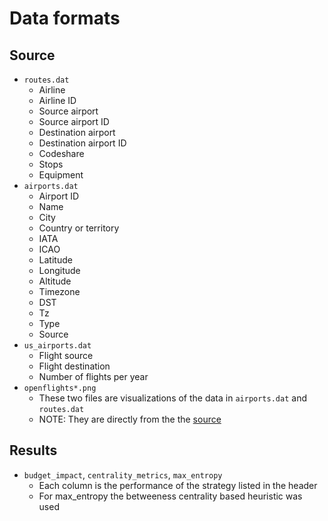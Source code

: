 # Data formats

## Source
* `routes.dat`
    * Airline 
    * Airline ID
    * Source airport
    * Source airport ID 
    * Destination airport 
    * Destination airport ID 
    * Codeshare 
    * Stops 
    * Equipment
* `airports.dat`
    * Airport ID 
    * Name
    * City
    * Country or territory
    * IATA
    * ICAO
    * Latitude
    * Longitude
    * Altitude
    * Timezone
    * DST
    * Tz
    * Type
    * Source
* `us_airports.dat`
    * Flight source
    * Flight destination
    * Number of flights per year
* `openflights*.png`
    * These two files are visualizations of the data in `airports.dat` and `routes.dat`
    * NOTE: They are directly from the the [source](https://openflights.org/data.html)
    
## Results

* `budget_impact`, `centrality_metrics`, `max_entropy`
    * Each column is the performance of the strategy listed in the header
    * For max_entropy the betweeness centrality based heuristic was used 